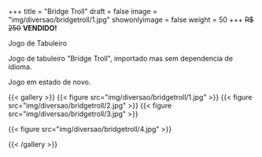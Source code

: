 +++
title = "Bridge Troll"
draft = false
image = "img/diversao/bridgetroll/1.jpg"
showonlyimage = false
weight = 50
+++
<span class="sold">~~R$ 250~~</span> **VENDIDO!**

Jogo de Tabuleiro

<!--more-->

Jogo de tabuleiro "Bridge Troll", importado mas sem dependencia de idioma.

Jogo em estado de novo.

{{< gallery >}}
{{< figure src="img/diversao/bridgetroll/1.jpg" >}}
{{< figure src="img/diversao/bridgetroll/2.jpg" >}}
{{< figure src="img/diversao/bridgetroll/3.jpg" >}}

{{< figure src="img/diversao/bridgetroll/4.jpg" >}}

{{< /gallery >}}